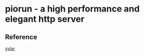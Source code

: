 # piorun - a high performance and elegant http server

## Reference

[sylar](https://github.com/sylar-yin/sylar)
